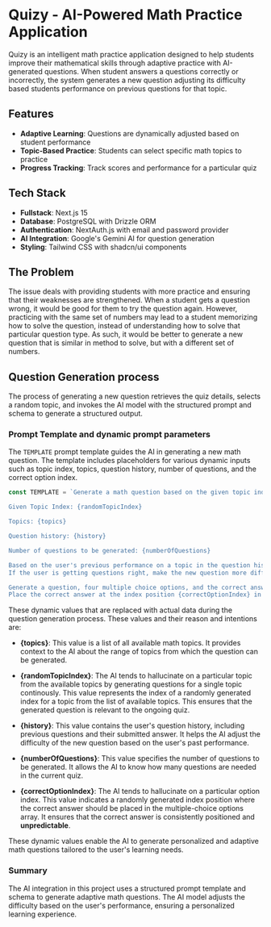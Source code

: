 # Quizy - AI-Powered Math Practice Application

Quizy is an intelligent math practice application designed to help students improve their mathematical skills through adaptive practice with AI-generated questions. When student answers a questions correctly or incorrectly, the system generates a new question adjusting its difficulty based students performance on previous questions for that topic.

## Features

- **Adaptive Learning**: Questions are dynamically adjusted based on student performance
- **Topic-Based Practice**: Students can select specific math topics to practice
- **Progress Tracking**: Track scores and performance for a particular quiz

## Tech Stack

- **Fullstack**: Next.js 15
- **Database**: PostgreSQL with Drizzle ORM
- **Authentication**: NextAuth.js with email and password provider
- **AI Integration**: Google's Gemini AI for question generation
- **Styling**: Tailwind CSS with shadcn/ui components

## The Problem

The issue deals with providing students with more practice and ensuring that their weaknesses are strengthened. When a student gets a question wrong, it would be good for them to try the question again. However, practicing with the same set of numbers may lead to a student memorizing how to solve the question, instead of understanding how to solve that particular question type. As such, it would be better to generate a new question that is similar in method to solve, but with a different set of numbers.

## Question Generation process

The process of generating a new question retrieves the quiz details, selects a random topic, and invokes the AI model with the structured prompt and schema to generate a structured output.

### Prompt Template and dynamic prompt parameters

The `TEMPLATE` prompt template guides the AI in generating a new math question. The template includes placeholders for various dynamic inputs such as topic index, topics, question history, number of questions, and the correct option index.

```typescript
const TEMPLATE = `Generate a math question based on the given topic index from these topics.

Given Topic Index: {randomTopicIndex}

Topics: {topics}

Question history: {history}

Number of questions to be generated: {numberOfQuestions}

Based on the user's previous performance on a topic in the question history, adjust the difficulty level for the new question on that topic.
If the user is getting questions right, make the new question more difficult. If the user got a question wrong previously, generate a new question that is similar in method to solve but with a different set of numbers.

Generate a question, four multiple choice options, and the correct answer.
Place the correct answer at the index position {correctOptionIndex} in the options array.`;
```

These dynamic values that are replaced with actual data during the question generation process. These values and their reason and intentions are:

- **{topics}**: This value is a list of all available math topics. It provides context to the AI about the range of topics from which the question can be generated.

- **{randomTopicIndex}**: The AI tends to hallucinate on a particular topic from the available topics by generating questions for a single topic continously. This value represents the index of a randomly generated index for a topic from the list of available topics. This ensures that the generated question is relevant to the ongoing quiz.

- **{history}**: This value contains the user's question history, including previous questions and their submitted answer. It helps the AI adjust the difficulty of the new question based on the user's past performance.

- **{numberOfQuestions}**: This value specifies the number of questions to be generated. It allows the AI to know how many questions are needed in the current quiz.

- **{correctOptionIndex}**: The AI tends to hallucinate on a particular option index. This value indicates a randomly generated index position where the correct answer should be placed in the multiple-choice options array. It ensures that the correct answer is consistently positioned and **unpredictable**.

These dynamic values enable the AI to generate personalized and adaptive math questions tailored to the user's learning needs.

### Summary

The AI integration in this project uses a structured prompt template and schema to generate adaptive math questions. The AI model adjusts the difficulty based on the user's performance, ensuring a personalized learning experience.
